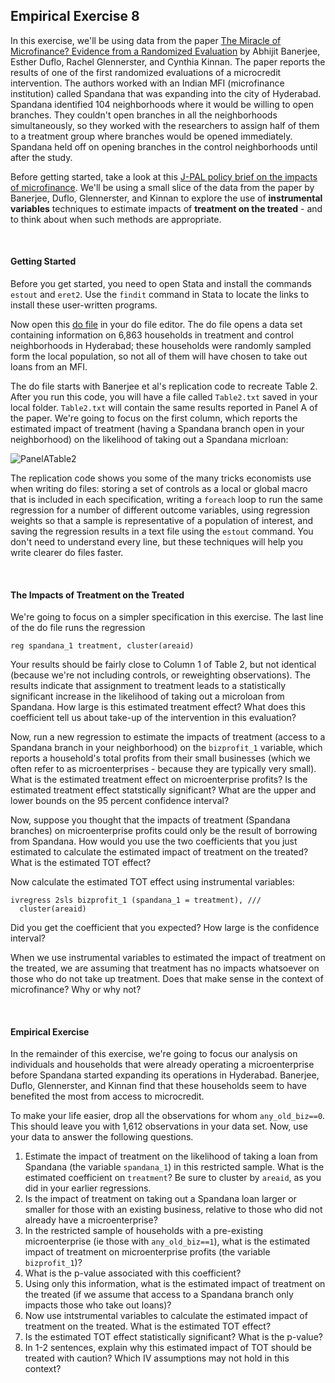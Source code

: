## Empirical Exercise 8  

In this exercise, we'll be using data from the paper [The Miracle of Microfinance?  Evidence from a Randomized Evaluation](https://www.jstor.org/stable/43189512?seq=1) by 
Abhijit Banerjee, Esther Duflo, Rachel Glennerster, and Cynthia Kinnan.  The paper reports the results of one of the first randomized evaluations of a microcredit intervention.  The authors worked with an Indian MFI (microfinance institution) called Spandana that was expanding into the city of Hyderabad.  Spandana identified 104 neighborhoods where it would be willing to open branches.  They couldn't open branches in all the neighborhoods simultaneously, so they worked with the researchers to assign half of them to a treatment group where branches would be opened immediately.  Spandana held off on opening branches in the control neighborhoods until after the study.  

Before getting started, take a look at this [J-PAL policy brief on the impacts of microfinance](https://www.povertyactionlab.org/policy-insight/microcredit-impacts-and-limitations).  We'll be using a small slice of the data from the paper by Banerjee, Duflo, Glennerster, and Kinnan to explore the use of **instrumental variables** techniques to estimate impacts of **treatment on the treated** - and to think about when such methods are appropriate.

<br>

#### Getting Started

Before you get started, you need to open Stata and install the commands `estout` and `eret2`.  Use the `findit` command in Stata to 
locate the links to install these user-written programs.

Now open this [do file](https://pjakiela.github.io/ECON379/exercises/E8-TOT/E8-in-class.do) in your do file editor.  The do file 
opens a data set containing information on 6,863 households in treatment and control neighborhoods in Hyderabad; these households 
were randomly sampled form the local population, so not all of them will have chosen to take out loans from an MFI.  

The do file 
starts with Banerjee et al's replication code to recreate Table 2.  After you run this code, you will have a file called 
`Table2.txt` saved in your local folder.  `Table2.txt` will contain the same results reported in Panel A of the paper.  We're 
going to focus on the first column, which reports the estimated impact of treatment (having a Spandana branch open in your 
neighborhood) on the likelihood of taking out a Spandana micrloan:

![PanelATable2](https://pjakiela.github.io/ECON379/exercises/E8-TOT/MOM-Tab2-color.png)

The replication code shows you some of the many tricks economists use when writing do files:  storing a set of controls 
as a local or global macro that is included in each specification, writing a `foreach` loop to run the same regression for a number of 
different outcome variables, using regression weights so that a sample is representative of a population of interest, 
and saving the regression results in a text file using the `estout` command.  You don't need 
to understand every line, but these techniques will help you write clearer do files faster.  

<br>

#### The Impacts of Treatment on the Treated

We're going to focus on a simpler specification in this exercise.  The last line of the do file runs the regression 
```
reg spandana_1 treatment, cluster(areaid)
```

Your results should be fairly close to Column 1 of Table 2, but not identical 
(because we're not including controls, or reweighting observations).  The results indicate that assignment to treatment 
leads to a statistically significant increase in the likelihood of taking out a microloan from Spandana.  How large is this estimated 
treatment effect?  What does this coefficient tell us about take-up of the intervention in this evaluation?

Now, run a new regression to estimate the impacts of treatment (access to a Spandana branch in your neighborhood) on the 
`bizprofit_1` variable, which reports a household's total profits from their small businesses (which we often refer to 
as microenterprises - because they are typically very small).  What is the estimated 
treatment effect on microenterprise profits?  Is the estimated treatment effect statstically significant?  What are the upper and lower 
bounds on the 95 percent confidence interval?

Now, suppose you thought that the impacts of treatment (Spandana branches) on microenterprise profits could only be the result of 
borrowing from Spandana.  How would you use the two coefficients that you just estimated to calculate the estimated impact of 
treatment on the treated?  What is the estimated TOT effect?

Now calculate the estimated TOT effect using instrumental variables:

```
ivregress 2sls bizprofit_1 (spandana_1 = treatment), ///
  cluster(areaid) 
```

Did you get the coefficient that you expected?  How large is the confidence interval?  

When we use instrumental variables to estimated the impact of treatment on the treated, 
we are assuming that treatment has no impacts whatsoever on those who do not take up treatment.  Does 
that make sense in the context of microfinance?  Why or why not?  

<br>

#### Empirical Exercise

In the remainder of this exercise, we're going to focus our analysis on individuals and households 
that were already operating a microenterprise before Spandana started expanding its operations in 
Hyderabad.  Banerjee, Duflo, Glennerster, and Kinnan find that these households seem to have benefited the most 
from access to microcredit.

To make your life easier, drop all the observations for whom `any_old_biz==0`.  This should leave you with 
1,612 observations in your data set.  Now, use your data to answer the following questions.

1. Estimate the impact of treatment on the likelihood of taking a loan from Spandana (the variable `spandana_1`) in this restricted sample.  What is the estimated coefficient on `treatment`?  Be sure to cluster by `areaid`, as you did in your earlier regressions.
2. Is the impact of treatment on taking out a Spandana loan larger or smaller for those with an existing business, relative to those who did not already have a microenterprise?
3. In the restricted sample of households with a pre-existing microenterprise (ie those with `any_old_biz==1`), what is the estimated impact of treatment on microenterprise profits (the variable `bizprofit_1`)?
4. What is the p-value associated with this coefficient?
5. Using only this information, what is the estimated impact of treatment on the treated (if we assume that access to a Spandana branch only impacts those who take out loans)?
6. Now use intstrumental variables to calculate the estimated impact of treatment on the treated.  What is the estimated TOT effect?
7. Is the estimated TOT effect statistically significant?  What is the p-value?
8. In 1-2 sentences, explain why this estimated impact of TOT should be treated with caution?  Which IV assumptions may not hold in this context?
